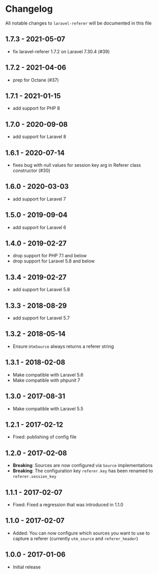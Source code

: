 # Changelog

All notable changes to `laravel-referer` will be documented in this file

## 1.7.3 - 2021-05-07

- fix laravel-referer 1.7.2 on Laravel 7.30.4 (#39)

## 1.7.2 - 2021-04-06

-  prep for Octane (#37)

## 1.7.1 - 2021-01-15

- add support for PHP 8

## 1.7.0 - 2020-09-08

- add support for Laravel 8

## 1.6.1 - 2020-07-14

- fixes bug with null values for session key arg in Referer class constructor (#30)

## 1.6.0 - 2020-03-03

- add support for Laravel 7

## 1.5.0 - 2019-09-04

- add support for Laravel 6

## 1.4.0 - 2019-02-27

- drop support for PHP 7.1 and below
- drop support for Laravel 5.8 and below

## 1.3.4 - 2019-02-27

- add support for Laravel 5.8

## 1.3.3 - 2018-08-29

- add support for Laravel 5.7

## 1.3.2 - 2018-05-14
- Ensure `UtmSource` always returns a referer string

## 1.3.1 - 2018-02-08
- Make compatible with Laravel 5.6
- Make compatible with phpunit 7

## 1.3.0 - 2017-08-31
- Make compatible with Laravel 5.5

## 1.2.1 - 2017-02-12
- Fixed: publishing of config file

## 1.2.0 - 2017-02-08
- **Breaking**: Sources are now configured via `Source` implementations
- **Breaking**: The configuration key `referer.key` has been renamed to `referer.session_key`

## 1.1.1 - 2017-02-07
- Fixed: Fixed a regression that was introduced in 1.1.0

## 1.1.0 - 2017-02-07
- Added: You can now configure which sources you want to use to capture a referer (currently `utm_source` and `referer_header`)

## 1.0.0 - 2017-01-06
- Initial release
